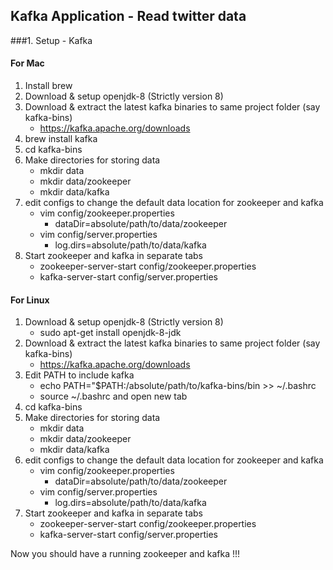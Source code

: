 ## Kafka Application - Read twitter data

###1. Setup - Kafka

#### For Mac
1. Install brew
2. Download & setup openjdk-8 (Strictly version 8)
3. Download & extract the latest kafka binaries to same project folder (say kafka-bins)
    - https://kafka.apache.org/downloads
4. brew install kafka
5. cd kafka-bins
6. Make directories for storing data
    - mkdir data
    - mkdir data/zookeeper
    - mkdir data/kafka
7. edit configs to change the default data location for zookeeper and kafka
    - vim config/zookeeper.properties
        - dataDir=absolute/path/to/data/zookeeper
    - vim config/server.properties
        - log.dirs=absolute/path/to/data/kafka
8. Start zookeeper and kafka in separate tabs
    - zookeeper-server-start config/zookeeper.properties
    - kafka-server-start config/server.properties

#### For Linux
1. Download & setup openjdk-8 (Strictly version 8)
    - sudo apt-get install openjdk-8-jdk
2. Download & extract the latest kafka binaries to same project folder (say kafka-bins)
    - https://kafka.apache.org/downloads
3. Edit PATH to include kafka
    - echo PATH="$PATH:/absolute/path/to/kafka-bins/bin >> ~/.bashrc
    - source ~/.bashrc and open new tab
4. cd kafka-bins
5. Make directories for storing data
    - mkdir data
    - mkdir data/zookeeper
    - mkdir data/kafka
6. edit configs to change the default data location for zookeeper and kafka
    - vim config/zookeeper.properties
        - dataDir=absolute/path/to/data/zookeeper
    - vim config/server.properties
        - log.dirs=absolute/path/to/data/kafka
7. Start zookeeper and kafka in separate tabs
    - zookeeper-server-start config/zookeeper.properties
    - kafka-server-start config/server.properties

Now you should have a running zookeeper and kafka !!!
